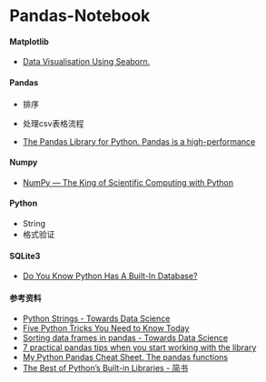 # Pandas-Notebook
#### Matplotlib

- [Data Visualisation Using Seaborn.](https://medium.com/@mukul.mschauhan/data-visualisation-using-seaborn-464b7c0e5122)





#### Pandas

- 排序

- 处理csv表格流程

- [The Pandas Library for Python. Pandas is a high-performance](https://medium.com/kitepython/pandas-tutorial-da4dd84edd00)





#### Numpy

- [NumPy — The King of Scientific Computing with Python](https://towardsdatascience.com/numpy-the-king-of-scientific-computing-with-python-d1de680b811d)





#### Python

- String
- 格式验证



#### SQLite3

- [Do You Know Python Has A Built-In Database? ](https://towardsdatascience.com/do-you-know-python-has-a-built-in-database-d553989c87bd)







#### 参考资料

- [Python Strings - Towards Data Science](https://towardsdatascience.com/python-strings-38c3d74c236a)
- [Five Python Tricks You Need to Know Today](https://towardsdatascience.com/five-python-tricks-you-need-to-learn-today-9dbe03c790ab)
- [Sorting data frames in pandas - Towards Data Science](https://towardsdatascience.com/sorting-data-frames-in-pandas-a5a3af6f346a)
- [7 practical pandas tips when you start working with the library](https://towardsdatascience.com/7-practical-pandas-tips-when-you-start-working-with-the-library-e4a9205eb443)
- [My Python Pandas Cheat Sheet. The pandas functions ](https://towardsdatascience.com/my-python-pandas-cheat-sheet-746b11e44368)
- [The Best of Python’s Built-in Libraries - 简书](https://www.jianshu.com/p/4443c5788bd5)

